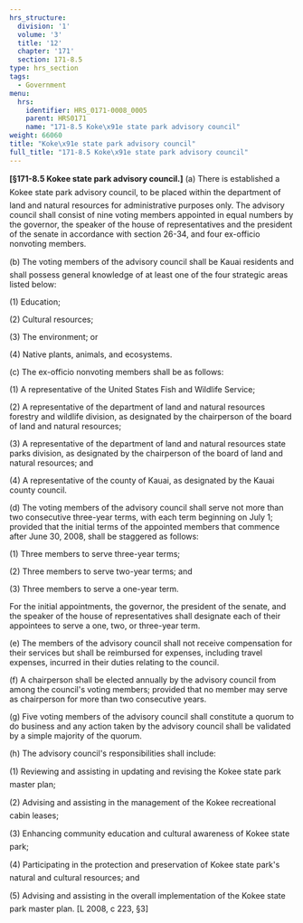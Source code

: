 ```yaml
---
hrs_structure:
  division: '1'
  volume: '3'
  title: '12'
  chapter: '171'
  section: 171-8.5
type: hrs_section
tags:
  - Government
menu:
  hrs:
    identifier: HRS_0171-0008_0005
    parent: HRS0171
    name: "171-8.5 Koke\x91e state park advisory council"
weight: 66060
title: "Koke\x91e state park advisory council"
full_title: "171-8.5 Koke\x91e state park advisory council"
---
```

**[§171-8.5 Kokee state park advisory council.]** (a) There is established a Kokee state park advisory council, to be placed within the department of land and natural resources for administrative purposes only. The advisory council shall consist of nine voting members appointed in equal numbers by the governor, the speaker of the house of representatives and the president of the senate in accordance with section 26-34, and four ex-officio nonvoting members.

(b) The voting members of the advisory council shall be Kauai residents and shall possess general knowledge of at least one of the four strategic areas listed below:

(1) Education;

(2) Cultural resources;

(3) The environment; or

(4) Native plants, animals, and ecosystems.

(c) The ex-officio nonvoting members shall be as follows:

(1) A representative of the United States Fish and Wildlife Service;

(2) A representative of the department of land and natural resources forestry and wildlife division, as designated by the chairperson of the board of land and natural resources;

(3) A representative of the department of land and natural resources state parks division, as designated by the chairperson of the board of land and natural resources; and

(4) A representative of the county of Kauai, as designated by the Kauai county council.

(d) The voting members of the advisory council shall serve not more than two consecutive three-year terms, with each term beginning on July 1; provided that the initial terms of the appointed members that commence after June 30, 2008, shall be staggered as follows:

(1) Three members to serve three-year terms;

(2) Three members to serve two-year terms; and

(3) Three members to serve a one-year term.

For the initial appointments, the governor, the president of the senate, and the speaker of the house of representatives shall designate each of their appointees to serve a one, two, or three-year term.

(e) The members of the advisory council shall not receive compensation for their services but shall be reimbursed for expenses, including travel expenses, incurred in their duties relating to the council.

(f) A chairperson shall be elected annually by the advisory council from among the council's voting members; provided that no member may serve as chairperson for more than two consecutive years.

(g) Five voting members of the advisory council shall constitute a quorum to do business and any action taken by the advisory council shall be validated by a simple majority of the quorum.

(h) The advisory council's responsibilities shall include:

(1) Reviewing and assisting in updating and revising the Kokee state park master plan;

(2) Advising and assisting in the management of the Kokee recreational cabin leases;

(3) Enhancing community education and cultural awareness of Kokee state park;

(4) Participating in the protection and preservation of Kokee state park's natural and cultural resources; and

(5) Advising and assisting in the overall implementation of the Kokee state park master plan. [L 2008, c 223, §3]